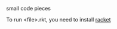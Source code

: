 small code pieces

To run &lt;file&gt;.rkt, you need to install [racket](http://www.racket-lang.org)

